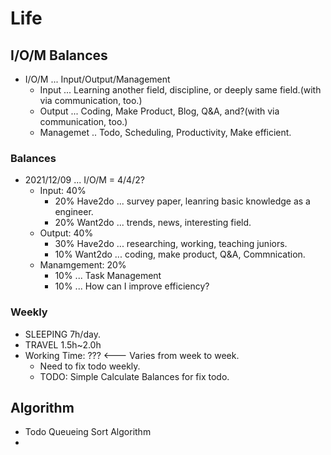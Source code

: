# Life

## I/O/M Balances

- I/O/M ... Input/Output/Management
  - Input ... Learning another field, discipline, or deeply same field.(with via communication, too.)
  - Output ... Coding, Make Product, Blog, Q&A, and?(with via communication, too.)
  - Managemet .. Todo, Scheduling, Productivity, Make efficient.

### Balances

- 2021/12/09 ... I/O/M = 4/4/2?
  - Input: 40%
    - 20% Have2do ... survey paper, leanring basic knowledge as a engineer.
    - 20% Want2do ... trends, news, interesting field.
  - Output: 40%
    - 30% Have2do ... researching, working, teaching juniors.
    - 10% Want2do ... coding, make product, Q&A, Commnication.
  - Manamgement: 20%
    - 10% ... Task Management
    - 10% ... How can I improve efficiency?

### Weekly

- SLEEPING 7h/day.
- TRAVEL 1.5h~2.0h
- Working Time: ??? <--- Varies from week to week.
  - Need to fix todo weekly.
  - TODO: Simple Calculate Balances for fix todo.


## Algorithm

- Todo Queueing Sort Algorithm
- 
